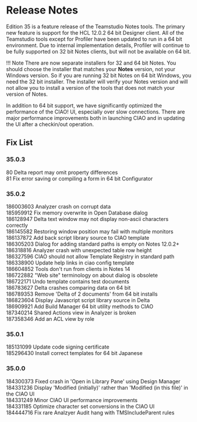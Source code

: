 # Release Notes

Edition 35 is a feature release of the Teamstudio Notes tools. The primary new feature is support for the HCL  12.0.2 64 bit Designer client. All of the Teamstudio tools except for Profiler have been updated to run in a 64 bit environment. Due to internal implementation details, Profiler will continue to be fully supported on 32 bit Notes clients, but will not be available on 64 bit.  

!!! Note
    There are now separate installers for 32 and 64 bit Notes. You should choose the installer that matches your **Notes** version, not your Windows version. So if you are running 32 bit Notes on 64 bit Windows, you need the 32 bit installer.  The installer will verify your Notes version and will not allow you to install a version of the tools that does not match your version of Notes.

In addition to 64 bit support, we have significantly optimized the performance of the CIAO! UI, especially over slow connections. There are major performance improvements both in launching CIAO and in updating the UI after a checkin/out operation.
 
## Fix List
### 35.0.3
80 Delta report may omit property differences  
81 Fix error saving or compiling a form in 64 bit Configurator

### 35.0.2
186003603 Analyzer crash on corrupt data  
185959912 Fix memory overwrite in Open Database dialog  
186128947 Delta text window may not display non-ascii characters correctly  
186145582 Restoring window position may fail with multiple monitors  
186137872 Add back script library source to CIAO template  
186305203 Dialog for adding standard paths is empty on Notes 12.0.2+  
186318816 Analyzer crash with unexpected table row height  
186327596 CIAO should not allow Template Registry in standard path  
186338900 Update help links in ciao config template  
186604852 Tools don't run from clients in Notes 14  
186722882 "Web site" terminology on about dialog is obsolete  
186722171 Undo template contains test documents  
186783627 Delta crashes comparing data on 64 bit  
186789353 Remove 'Delta of 2 documents' from 64 bit installs  
186823604 Display Javascript script library source in Delta  
186909921 Add Build Manager 64 bit utility methods to CIAO  
187340214 Shared Actions view in Analyzer is broken  
187358346 Add an ACL view by role  

### 35.0.1
185131099 Update code signing certificate  
185296430 Install correct templates for 64 bit Japanese

### 35.0.0
184300373 Fixed crash in 'Open in Library Pane' using Design Manager  
184331236 Display 'Modified (initially)' rather than 'Modified (in this file)' in the CIAO UI  
184331249 Minor CIAO UI performance improvements  
184331185 Optimize character set conversions in the CIAO UI  
184444716 Fix rare Analzyer Audit hang with TMSIncludeParent rules
